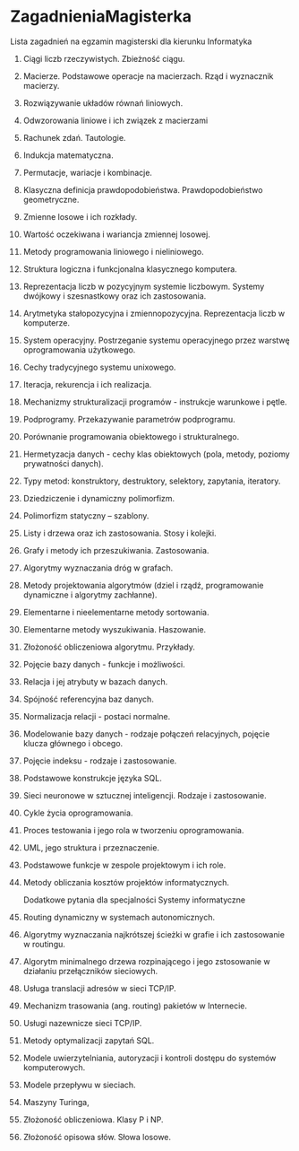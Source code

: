 # ZagadnieniaMagisterka

Lista zagadnień na egzamin magisterski dla kierunku Informatyka
1.	Ciągi liczb rzeczywistych. Zbieżność ciągu.
2.	Macierze. Podstawowe operacje na macierzach. Rząd i wyznacznik macierzy. 
3.	Rozwiązywanie układów równań liniowych.
4.	Odwzorowania liniowe i ich związek z macierzami
5.	Rachunek zdań. Tautologie.
6.	Indukcja matematyczna.
7.	Permutacje, wariacje i kombinacje.
8.	Klasyczna definicja prawdopodobieństwa. Prawdopodobieństwo geometryczne.
9.	Zmienne losowe i ich rozkłady.
10.	Wartość oczekiwana i wariancja zmiennej losowej.
11.	Metody programowania liniowego i nieliniowego.
12.	Struktura logiczna i funkcjonalna klasycznego komputera.
13.	Reprezentacja liczb w pozycyjnym systemie liczbowym. Systemy dwójkowy i szesnastkowy oraz ich zastosowania.
14.	Arytmetyka stałopozycyjna i zmiennopozycyjna. Reprezentacja liczb w komputerze.
15.	System operacyjny. Postrzeganie systemu operacyjnego przez warstwę oprogramowania użytkowego.
16.	Cechy tradycyjnego systemu unixowego.
17.	Iteracja, rekurencja i ich realizacja.
18.	Mechanizmy strukturalizacji programów - instrukcje warunkowe i pętle.
19.	Podprogramy. Przekazywanie parametrów podprogramu.
20.	Porównanie programowania obiektowego i strukturalnego.
21.	Hermetyzacja danych - cechy klas obiektowych (pola, metody, poziomy prywatności danych).
22.	Typy metod: konstruktory, destruktory, selektory, zapytania, iteratory.
23.	Dziedziczenie i dynamiczny polimorfizm.
24.	Polimorfizm statyczny – szablony.
25.	Listy i drzewa oraz ich zastosowania. Stosy i kolejki.
26.	Grafy i metody ich przeszukiwania. Zastosowania.
27.	Algorytmy wyznaczania dróg w grafach.
28.	Metody projektowania algorytmów (dziel i rządź, programowanie dynamiczne i algorytmy zachłanne).
29.	Elementarne i nieelementarne metody sortowania.
30.	Elementarne metody wyszukiwania. Haszowanie.
31.	Złożoność obliczeniowa algorytmu. Przykłady.
32.	Pojęcie bazy danych - funkcje i możliwości.
33.	Relacja i jej atrybuty w bazach danych.
34.	Spójność referencyjna baz danych.
35.	Normalizacja relacji - postaci normalne.
36.	Modelowanie bazy danych - rodzaje połączeń relacyjnych, pojęcie klucza głównego i obcego.
37.	Pojęcie indeksu - rodzaje i zastosowanie.
38.	Podstawowe konstrukcje języka SQL.
39.	Sieci neuronowe w sztucznej inteligencji. Rodzaje i zastosowanie.
40.	Cykle życia oprogramowania.
41.	Proces testowania i jego rola w tworzeniu oprogramowania.
42.	UML, jego struktura i przeznaczenie.
43.	Podstawowe funkcje w zespole projektowym i ich role.
44.	Metody obliczania kosztów projektów informatycznych.

	Dodatkowe pytania dla specjalności 
Systemy informatyczne

1.	Routing dynamiczny w systemach autonomicznych.
2.	Algorytmy wyznaczania najkrótszej ścieżki w grafie i ich zastosowanie w routingu.
3.	Algorytm minimalnego drzewa rozpinającego i jego zstosowanie w działaniu przełączników sieciowych.
4.	Usługa translacji adresów w sieci TCP/IP.
5.	Mechanizm trasowania (ang. routing) pakietów w Internecie.
6.	Usługi nazewnicze sieci TCP/IP.
7.	Metody optymalizacji zapytań SQL.
8.	Modele uwierzytelniania, autoryzacji i kontroli dostępu do systemów komputerowych.
9.	Modele przepływu w sieciach.
10.	Maszyny Turinga, 
11.	Złożoność obliczeniowa. Klasy P i NP.
12.	Złożoność opisowa słów. Słowa losowe.

